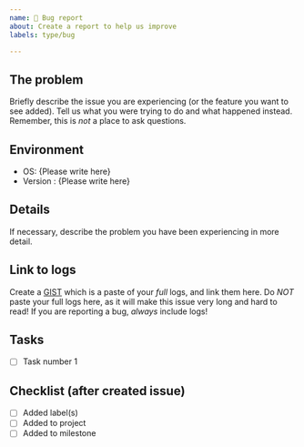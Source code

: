 ```yaml
---
name: 🐛 Bug report
about: Create a report to help us improve
labels: type/bug

---
```

## The problem

Briefly describe the issue you are experiencing (or the feature you want to see added). Tell us what you were trying to do and what happened instead. Remember, this is _not_ a place to ask questions.

## Environment

- OS: {Please write here}
- Version : {Please write here}

## Details

If necessary, describe the problem you have been experiencing in more detail.

## Link to logs

Create a [GIST](https://gist.github.com) which is a paste of your _full_ logs, and link them here. Do _NOT_ paste your full logs here, as it will make this issue very long and hard to read! If you are reporting a bug, _always_ include logs!

## Tasks

- [ ] Task number 1

## Checklist (after created issue)
- [ ] Added label(s)
- [ ] Added to project
- [ ] Added to milestone